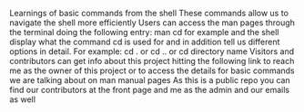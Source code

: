 Learnings of basic commands from the shell
These commands allow us to navigate the shell more efficiently
Users can access the man pages through the terminal doing the following entry: man cd for example and the shell display what the command cd is used for and in addition tell us different options in detail. For example: cd . or cd .. or cd directory name
Visitors and contributors can get info about this project hitting the following link to reach me as the owner of this project or to access the details for basic commands we are talking about on man manual pages
As this is a public repo you can find our contributors at the front page and me as the admin and our emails as well
